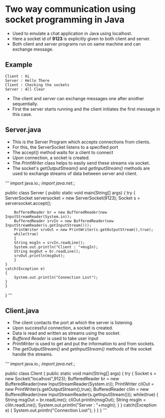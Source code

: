 # Two way communication using socket programming in Java #

- Used to emulate a chat application in Java using localhost.
- Here a socket id of **9123** is explicitly given to both client and server.
- Both client and server programs run on same machine and can exchange message.

## Example ##

	Client : Hi
	Server : Hello There
	Client : Checking the sockets
	Server : All Clear

- The client and server can exchange messages one after another sequentially.
- First the server starts running and the client initiates the first message in this case.

## Server.java ##

- This is the Server Program which accepts connections from clients.
- For this, the ServerSocket listens to a specified port
- The accept() method waits for a client to connect
- Upon connection, a socket is created.
- The *PrintWriter* class helps to easily send these streams via socket.
- The socket's *getOutputStream()* and *getInputStream()* methods are used to exchange streams of data between server and client.

'''
import java.io.*;
import java.net.*;


public class Server
{
    public static void main(String[] args)
    {
	try
	{
	    ServerSocket serversocket = new ServerSocket(9123);
	    Socket s = serversocket.accept();

	    BufferedReader br = new BufferedReader(new InputStreamReader(System.in));
	    BufferedReader srvIn = new BufferedReader(new InputStreamReader(s.getInputStream()));
	    PrintWriter srvOut = new PrintWriter(s.getOutputStream(),true);
	    while(true)
	    {
		String msgIn = srvIn.readLine();
		System.out.println("Client : "+msgIn);
		String msgOut = br.readLine();
		srvOut.println(msgOut);
	    }
	}
	catch(Exception e)
	{
	    System.out.println("Connection Lost");
	}
    }
}
'''

## Client.java ## 

- The client contacts the port at which the server is listening.
- Upon successful connection, a socket is created.
- Data is read and written as streams using the socket.
- *Buffered Reader* is used to take user input
- *PrintWriter* is used to get and put the information to and from sockets.
- The *getOutputStream()* and *getInputStream()* methods of the socket handle the streams.

'''
import java.io.*;
import java.net.*;

public class Client
{
    public static void main(String[] args)
    {
	try
	{
	    Socket s = new Socket("localhost",9123);
	    BufferedReader br = new BufferedReader(new InputStreamReader(System.in));
	    PrintWriter cliOut = new PrintWriter(s.getOutputStream(),true);
	    BufferedReader cliIn = new BufferedReader(new InputStreamReader(s.getInputStream()));
	    while(true)
	    {
		String msgOut = br.readLine();
		cliOut.println(msgOut);
		String msgIn = cliIn.readLine();
		System.out.println("Server : "+msgIn);
	    }
	}
	catch(Exception e)
	{
	    System.out.println("Connection Lost");
	}
    }
}
'''
